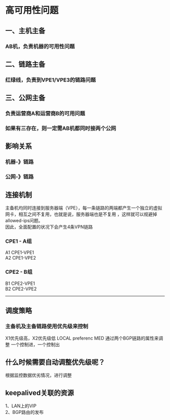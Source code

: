 # 高可用性问题
## 一、主机主备
### AB机，负责机器的可用性问题

## 二、链路主备
### 红绿线，负责到VPE1/VPE3的链路问题

## 三、公网主备
### 负责运营商A和运营商B的可用问题
### 如果有三存在，则一定需AB机都同时接两个公网

## 影响关系
### 机器-》链路
### 公网-》链路


## 连接机制

主备机均同时连接到服务器端（VPE），每一条链路的两端都产生一个独立的虚拟网卡，相互之间不复用，也就是说，服务器端也是不复用 ，这样就可以规避掉allowed-ips问题。  
因此，全面配置的状况下会产生4条VPN链路   

### CPE1 - A组
A1 CPE1-VPE1  
A2 CPE1-VPE2

### CPE2 - B组
B1 CPE2-VPE1  
B2 CPE2-VPE2   

***
## 调度策略

### 主备机及主备链路使用优先级来控制

X1优先级高，X2优先级低
LOCAL preferenc
MED
通过两个BGP链路的属性来调整
一个控制进，一个控制出

## 什么时候需要自动调整优先级呢？

根据监控数据优劣情况，进行调整

## keepalived关联的资源
1、LAN上的VIP  
2、BGP路由的发布  
